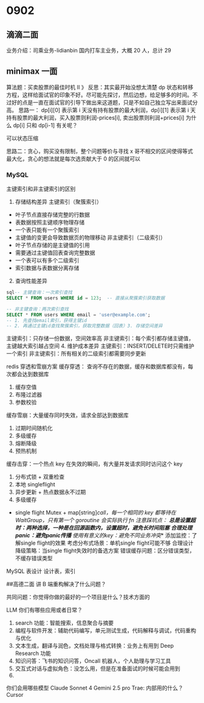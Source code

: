 # 0902
## 滴滴二面
业务介绍：司乘业务-lidianbin 国内打车主业务，大概 20 人，总计 29


## minimax 一面
算法题：买卖股票的最佳时机 II
》 反思：其实最开始没想太清楚 dp 状态和转移方程，这样给面试官的印象不好。尽可能先探讨，然后边想，给足够多的时间。不过好的点是一直在面试官的引导下做出来这道题，只是不如自己独立写出来面试分高。
思路一： dp[i][0] 表示第 i 天没有持有股票的最大利润，dp[i][1] 表示第 i 天持有股票的最大利润，买入股票则利润-prices[i], 卖出股票则利润+prices[i]
为什么 dp[i] 只和 dp[i-1] 有关呢？

可以状态压缩

思路二：贪心，购买没有限制，整个问题等价与寻找 x 哥不相交的区间使得等式最大化，贪心的想法就是每次选贡献大于 0 的区间就可以

### MySQL 
主键索引和非主键索引的区别
1. 存储结构差异
主键索引（聚簇索引）
- 叶子节点直接存储完整的行数据
- 表数据按照主键顺序物理存储
- 一个表只能有一个聚簇索引
- 主键值的变更会导致数据页的物理移动
非主键索引（二级索引）
- 叶子节点存储的是主键值的引用
- 需要通过主键值回表查询完整数据
- 一个表可以有多个二级索引
- 索引数据与表数据分离存储
2. 查询性能差异
```sql
sql-- 主键查询：一次索引查找
SELECT * FROM users WHERE id = 123;  -- 直接从聚簇索引获取数据

-- 非主键查询：两次索引查找
SELECT * FROM users WHERE email = 'user@example.com';
-- 1. 先查找email索引，获得主键id
-- 2. 再通过主键id查找聚簇索引，获取完整数据（回表）3. 存储空间差异
```
主键索引：只存储一份数据，空间效率高
非主键索引：每个索引都存储主键值，主键越大索引越占空间
4. 维护成本差异
主键索引：INSERT/DELETE时只需维护一个索引
非主键索引：所有相关的二级索引都需要同步更新

redis 穿透和雪崩方案
缓存穿透： 查询不存在的数据，缓存和数据库都没有，每次都会达到数据库
1. 缓存空值
2. 布隆过滤器
3. 参数校验

缓存雪崩：大量缓存同时失效，请求全部达到数据库
1. 过期时间随机化
2. 多级缓存
3. 熔断降级
4. 预热机制

缓存击穿：一个热点 key 在失效的瞬间，有大量并发请求同时访问这个 key
1. 分布式锁 + 双重检查
2. 本地 singleflight
3. 异步更新 + 热点数据永不过期
4. 多级缓存

-   single flight
Mutex + map[string]*call，每一个相同的 key 都等待在 WaitGroup，只有第一个 goroutine 会实际执行 fn
注意踩坑点：
**总是设置超时：两种选择，一种是在回源函数内，设置超时，避免长时间阻塞**
**合理处理panic：避免panic传播**
使用有意义的key：避免不同业务冲突**
添加监控：了解single flight的效果
考虑分布式场景：单机single flight可能不够
合理设计降级策略：当single flight失效时的备选方案
错误缓存问题：区分错误类型， 不缓存错误类型



MySQL 表设计
设计表，索引


##高德二面
讲 B 端重构解决了什么问题？



共同问题：你觉得你做的最好的一个项目是什么？技术方面的

LLM 你们有哪些应用或者日常？
1. search 功能：智能搜索，信息聚合与摘要
2. 编程与软件开发：辅助代码编写，单元测试生成，代码解释与调试，代码重构与优化
3. 文本生成，翻译与润色，文档处理与格式转换：业务上有用到
Deep Research 功能
4. 知识问答：飞书的知识问答，Oncall 机器人，个人助理与学习工具
5. 交互式对话与虚拟角色：没怎么用，但是在准备面试的时候可能会用到
6. 

你们会用哪些模型
Claude Sonnet 4
Gemini 2.5 pro
Trae: 内部用的什么？
Cursor
